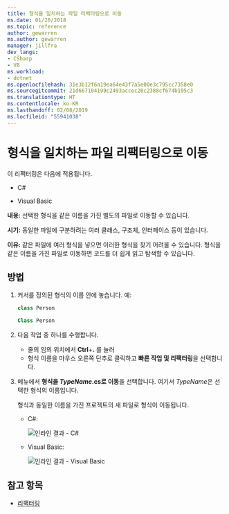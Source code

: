 ```yaml
---
title: 형식을 일치하는 파일 리팩터링으로 이동
ms.date: 01/26/2018
ms.topic: reference
author: gewarren
ms.author: gewarren
manager: jillfra
dev_langs:
- CSharp
- VB
ms.workload:
- dotnet
ms.openlocfilehash: 31e3b12f6a19ea64e43f7a5e00e3c795cc7358e0
ms.sourcegitcommit: 21d667104199c2493accec20c2388cf674b195c3
ms.translationtype: HT
ms.contentlocale: ko-KR
ms.lasthandoff: 02/08/2019
ms.locfileid: "55941038"
---
```

# <a name="move-a-type-to-a-matching-file-refactoring"></a>형식을 일치하는 파일 리팩터링으로 이동

이 리팩터링은 다음에 적용됩니다.

- C#

- Visual Basic

**내용:** 선택한 형식을 같은 이름을 가진 별도의 파일로 이동할 수 있습니다.

**시기:** 동일한 파일에 구분하려는 여러 클래스, 구조체, 인터페이스 등이 있습니다.

**이유:** 같은 파일에 여러 형식을 넣으면 이러한 형식을 찾기 어려울 수 있습니다. 형식을 같은 이름을 가진 파일로 이동하면 코드를 더 쉽게 읽고 탐색할 수 있습니다.

## <a name="how-to"></a>방법

1. 커서를 정의된 형식의 이름 안에 놓습니다. 예:

   ```csharp
   class Person
   ```

   ```vb
   Class Person
   ```

2. 다음 작업 중 하나를 수행합니다.

   - 줄의 임의 위치에서 **Ctrl**+**.** 를 눌러
   - 형식 이름을 마우스 오른쪽 단추로 클릭하고 **빠른 작업 및 리팩터링**을 선택합니다.

1. 메뉴에서 **형식을 *TypeName*.cs로 이동**을 선택합니다. 여기서 *TypeName*은 선택한 형식의 이름입니다.

   형식과 동일한 이름을 가진 프로젝트의 새 파일로 형식이 이동됩니다.

   - C#: 

      ![인라인 결과 - C#](media/movetype-result-cs.png)

   - Visual Basic:

      ![인라인 결과 - Visual Basic](media/movetype-result-vb.png)

## <a name="see-also"></a>참고 항목

- [리팩터링](../refactoring-in-visual-studio.md)
